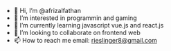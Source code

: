 - 👋 Hi, I’m @afrizalfathan
- 👀 I’m interested in programmin and gaming
- 🌱 I’m currently learning javascript vue.js and react.js
- 💞️ I’m looking to collaborate on frontend web
- 📫 How to reach me email: rieslinger8@gmail.com

<!---
afrizalfathan/afrizalfathan is a ✨ special ✨ repository because its `README.md` (this file) appears on your GitHub profile.
You can click the Preview link to take a look at your changes.
--->
